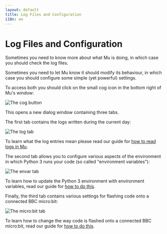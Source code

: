 ```yaml
---
layout: default
title: Log Files and Configuration 
i18n: en
---
```


# Log Files and Configuration 

Sometimes you need to know more about what Mu is doing, in which case you
should check the log files.

Sometimes you need to let Mu know it should modify its behaviour, in which case
you should configure some simple (yet powerful) settings.

To access both you should click on the small cog icon in the bottom right of
Mu's window:

<div class="row">
  <img src="/img/en/howto/cog_button.png" alt="The cog button" class="img-responsive center-block img-rounded movie"/>
  <br/>
</div>

This opens a new dialog window containing three tabs.

The first tab contains the logs written during the current day:

<div class="row">
  <img src="/img/en/howto/log_window.png" alt="The log tab" class="img-responsive center-block img-rounded movie"/>
  <br/>
</div>

To learn what the log entries mean please read our guide for
[how to read logs in Mu](/es/howto/1.0/read_logs).

The second tab allows you to configure various aspects of the environment in
which Python 3 runs your code (so called "environment variables"):

<div class="row">
  <img src="/img/en/howto/envars.png" alt="The envar tab" class="img-responsive center-block img-rounded movie"/>
  <br/>
</div>

To learn how to update the Python 3 environment with environment variables,
read our guide for [how to do this](/es/howto/1.0/python3_envars).

Finally, the third tab contains various settings for flashing code onto a
connected BBC micro:bit:

<div class="row">
  <img src="/img/en/howto/microbit_settings.png" alt="The micro:bit tab" class="img-responsive center-block img-rounded movie"/>
  <br/>
</div>

To learn how to change the way code is flashed onto a connected BBC micro:bit,
read our guide for [how to do this](/es/howto/1.0/microbit_settings).

